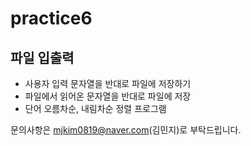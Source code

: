 # practice6
## 파일 입출력

- 사용자 입력 문자열을 반대로 파일에 저장하기
- 파일에서 읽어온 문자열을 반대로 파일에 저장
- 단어 오름차순, 내림차순 정렬 프로그램
  
문의사항은 mjkim0819@naver.com(김민지)로 부탁드립니다.
